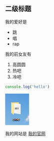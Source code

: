 ## 二级标题

我的爱好是

* 跳
* 唱
* rap
  
我的前女友有

1. 高圆圆
2. 热吧
3. 冷吧

```javascript
console.log('hello')
```

![一张图片](1.png)


我的网站是 [我的官网](https://fangyinghang.com)